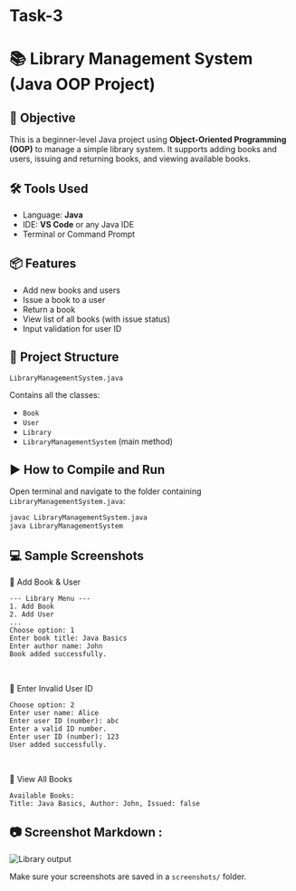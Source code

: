 # Task-3


# 📚 Library Management System (Java OOP Project)

## 🔰 Objective
This is a beginner-level Java project using **Object-Oriented Programming (OOP)** to manage a simple library system. It supports adding books and users, issuing and returning books, and viewing available books.

## 🛠️ Tools Used
- Language: **Java**
- IDE: **VS Code** or any Java IDE
- Terminal or Command Prompt

## 📦 Features
- Add new books and users
- Issue a book to a user
- Return a book
- View list of all books (with issue status)
- Input validation for user ID

## 📂 Project Structure

```
LibraryManagementSystem.java
```

Contains all the classes:
- `Book`
- `User`
- `Library`
- `LibraryManagementSystem` (main method)

## ▶️ How to Compile and Run

Open terminal and navigate to the folder containing `LibraryManagementSystem.java`:

```bash
javac LibraryManagementSystem.java
java LibraryManagementSystem
```

## 💻 Sample Screenshots

📌 Add Book & User  
```
--- Library Menu ---
1. Add Book
2. Add User
...
Choose option: 1
Enter book title: Java Basics
Enter author name: John
Book added successfully.
```

<br>

📌 Enter Invalid User ID  
```
Choose option: 2
Enter user name: Alice
Enter user ID (number): abc
Enter a valid ID number.
Enter user ID (number): 123
User added successfully.
```

<br>

📌 View All Books  
```
Available Books:
Title: Java Basics, Author: John, Issued: false
```

## 📷 Screenshot Markdown :

![Library output]()

Make sure your screenshots are saved in a `screenshots/` folder.

